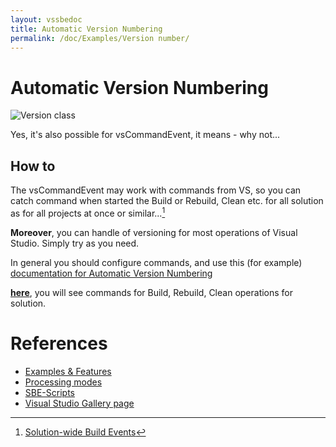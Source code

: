 ```yaml
---
layout: vssbedoc
title: Automatic Version Numbering
permalink: /doc/Examples/Version number/
---
```


# Automatic Version Numbering

![Version class](../../Resources/examples/VersionClass.gif)

Yes, it's also possible for vsCommandEvent, it means - why not...

## How to

The vsCommandEvent may work with commands from VS, so you can catch command when started the Build or Rebuild, Clean etc. for all solution as for all projects at once or similar...[^1]

**Moreover**, you can handle of versioning for most operations of Visual Studio. Simply try as you need.

In general you should configure commands, and use this (for example) [documentation for Automatic Version Numbering](http://vssbe.r-eg.net/doc/Examples/Version%20number/)

**[here](../../Modes/EnvCommand/)**, you will see commands for Build, Rebuild, Clean operations for solution.

# References

* [Examples & Features](../../Examples/)
* [Processing modes](../../Modes/)
* [SBE-Scripts](../../Scripts/SBE-Scripts/)
* [Visual Studio Gallery page](https://visualstudiogallery.msdn.microsoft.com/ad9f19b2-04c0-46fe-9637-9a52ce4ca661/)

[^1]: [Solution-wide Build Events](../../Features/Solution-wide/)

